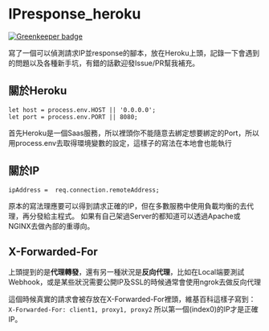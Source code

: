 # IPresponse_heroku

[![Greenkeeper badge](https://badges.greenkeeper.io/realdennis/IPresponse_heroku.svg)](https://greenkeeper.io/)

寫了一個可以偵測請求IP並response的腳本，放在Heroku上頭，記錄一下會遇到的問題以及各種新手坑，有錯的話歡迎發Issue/PR幫我補充。

## 關於Heroku
	let host = process.env.HOST || '0.0.0.0';
	let port = process.env.PORT || 8080;
首先Heroku是一個Saas服務，所以裡頭你不能隨意去綁定想要綁定的Port，所以用process.env去取得環境變數的設定，這樣子的寫法在本地會也能執行

## 關於IP
	ipAddress =  req.connection.remoteAddress;
原本的寫法理應要可以得到請求正確的IP，但在多數服務中使用負載均衡的去代理，再分發給主程式。
如果有自己架過Server的都知道可以透過Apache或NGINX去做內部的重導向。

## X-Forwarded-For
上頭提到的是**代理轉發**，還有另一種狀況是**反向代理**，比如在Local端要測試Webhook，或是某些狀況需要公開IP及SSL的時候通常會使用ngrok去做反向代理

這個時候真實的請求會被存放在X-Forwarded-For裡頭，維基百科這樣子寫到：
`X-Forwarded-For: client1, proxy1, proxy2`
所以第一個(index0)的IP才是正確IP。	

